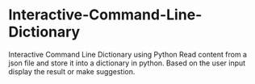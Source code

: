 # Interactive-Command-Line-Dictionary
Interactive Command Line Dictionary using Python
Read content from a json file and store it into a dictionary in python. 
Based on the user input display the result or make suggestion.
